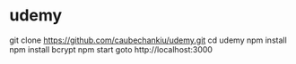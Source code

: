 # udemy

git clone https://github.com/caubechankiu/udemy.git
cd udemy
npm install
npm install bcrypt
npm start
goto http://localhost:3000
